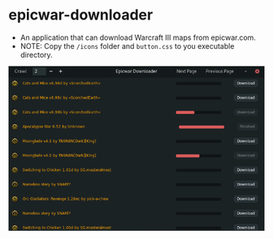 # epicwar-downloader

* An application that can download Warcraft III maps from epicwar.com.
* NOTE: Copy the `/icons` folder and `button.css` to you executable directory.

![](https://github.com/ab0v3g4me/epicwar-downloader/blob/master/screenshot.png)
